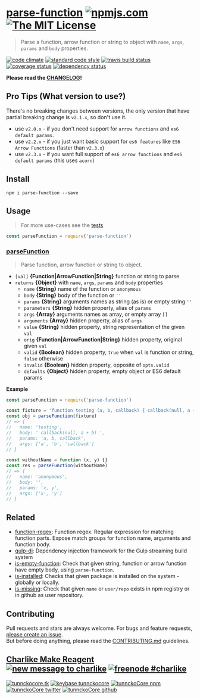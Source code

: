 # [parse-function][author-www-url] [![npmjs.com][npmjs-img]][npmjs-url] [![The MIT License][license-img]][license-url] 

> Parse a function, arrow function or string to object with `name`, `args`, `params` and `body` properties.

[![code climate][codeclimate-img]][codeclimate-url] [![standard code style][standard-img]][standard-url] [![travis build status][travis-img]][travis-url] [![coverage status][coveralls-img]][coveralls-url] [![dependency status][david-img]][david-url]

**Please read the [CHANGELOG](./CHANGELOG.md)!**

## Pro Tips (What version to use?)
There's no breaking changes between versions, the only version that have partial breaking change is `v2.1.x`, so don't use it.

- use `v2.0.x` - if you don't need support for `arrow functions` and `es6 default params`.
- use `v2.2.x` - if you just want basic support for `es6 features` like `ES6 Arrow Functions` (faster than `v2.3.x`)
- use `v2.3.x` - if you want full support of `es6 arrow functions` and `es6 default params` (this uses `acorn`)



## Install
```
npm i parse-function --save
```


## Usage
> For more use-cases see the [tests](./test.js)

```js
const parseFunction = require('parse-function')
```

### [parseFunction](./index.js#L45)
> Parse function, arrow function or string to object. 

- `[val]` **{Function|ArrowFunction|String}** function or string to parse    
- `returns` **{Object}** with `name`, `args`, `params` and `body` properties  
  + `name` **{String}** name of the function or `anonymous`
  + `body` **{String}** body of the function or `''`
  + `params` **{String}** arguments names as string (as is) or empty string `''`
  + `parameters` **{String}** hidden property, alias of `params`
  + `args` **{Array}** arguments names as array, or empty array `[]`
  + `arguments` **{Array}** hidden property, alias of `args`
  + `value` **{String}** hidden property, string representation of the given `val`
  + `orig` **{Function|ArrowFunction|String}** hidden property, original given `val`
  + `valid` **{Boolean}** hidden property, `true` when `val` is function or string, `false` otherwise
  + `invalid` **{Boolean}** hidden property, opposite of `opts.valid`
  + `defaults` **{Object}** hidden property, empty object or ES6 default params

**Example**

```js
const parseFunction = require('parse-function')

const fixture = 'function testing (a, b, callback) { callback(null, a + b) }'
const obj = parseFunction(fixture)
// => {
//   name: 'testing',
//   body: ' callback(null, a + b) ',
//   params: 'a, b, callback',
//   args: ['a', 'b', 'callback']
// }

const withoutName = function (x, y) {}
const res = parseFunction(withoutName)
// => {
//   name: 'anonymous',
//   body: '',
//   params: 'x, y',
//   args: ['x', 'y']
// }
```


## Related
- [function-regex](https://github.com/regexps/function-regex): Function regex. Regular expression for matching function parts. Expose match groups for function name, arguments and function body.
- [gulp-di](https://github.com/cmtt/gulp-di): Dependency injection framework for the Gulp streaming build system
- [is-empty-function](https://github.com/tunnckocore/is-empty-function): Check that given string, function or arrow function have empty body, using `parse-function`.
- [is-installed](https://github.com/tunnckoCore/is-installed): Checks that given package is installed on the system - globally or locally.
- [is-missing](https://github.com/tunnckocore/is-missing): Check that given `name` or `user/repo` exists in npm registry or in github as user repository.


## Contributing
Pull requests and stars are always welcome. For bugs and feature requests, [please create an issue](https://github.com/tunnckoCore/parse-function/issues/new).  
But before doing anything, please read the [CONTRIBUTING.md](./CONTRIBUTING.md) guidelines.


## [Charlike Make Reagent](http://j.mp/1stW47C) [![new message to charlike][new-message-img]][new-message-url] [![freenode #charlike][freenode-img]][freenode-url]

[![tunnckocore.tk][author-www-img]][author-www-url] [![keybase tunnckocore][keybase-img]][keybase-url] [![tunnckoCore npm][author-npm-img]][author-npm-url] [![tunnckoCore twitter][author-twitter-img]][author-twitter-url] [![tunnckoCore github][author-github-img]][author-github-url]


[npmjs-url]: https://www.npmjs.com/package/parse-function
[npmjs-img]: https://img.shields.io/npm/v/parse-function.svg?label=parse-function

[license-url]: https://github.com/tunnckoCore/parse-function/blob/master/LICENSE
[license-img]: https://img.shields.io/badge/license-MIT-blue.svg


[codeclimate-url]: https://codeclimate.com/github/tunnckoCore/parse-function
[codeclimate-img]: https://img.shields.io/codeclimate/github/tunnckoCore/parse-function.svg

[travis-url]: https://travis-ci.org/tunnckoCore/parse-function
[travis-img]: https://img.shields.io/travis/tunnckoCore/parse-function/master.svg

[coveralls-url]: https://coveralls.io/r/tunnckoCore/parse-function
[coveralls-img]: https://img.shields.io/coveralls/tunnckoCore/parse-function.svg

[david-url]: https://david-dm.org/tunnckoCore/parse-function
[david-img]: https://img.shields.io/david/tunnckoCore/parse-function.svg

[standard-url]: https://github.com/feross/standard
[standard-img]: https://img.shields.io/badge/code%20style-standard-brightgreen.svg


[author-www-url]: http://www.tunnckocore.tk
[author-www-img]: https://img.shields.io/badge/www-tunnckocore.tk-fe7d37.svg

[keybase-url]: https://keybase.io/tunnckocore
[keybase-img]: https://img.shields.io/badge/keybase-tunnckocore-8a7967.svg

[author-npm-url]: https://www.npmjs.com/~tunnckocore
[author-npm-img]: https://img.shields.io/badge/npm-~tunnckocore-cb3837.svg

[author-twitter-url]: https://twitter.com/tunnckoCore
[author-twitter-img]: https://img.shields.io/badge/twitter-@tunnckoCore-55acee.svg

[author-github-url]: https://github.com/tunnckoCore
[author-github-img]: https://img.shields.io/badge/github-@tunnckoCore-4183c4.svg

[freenode-url]: http://webchat.freenode.net/?channels=charlike
[freenode-img]: https://img.shields.io/badge/freenode-%23charlike-5654a4.svg

[new-message-url]: https://github.com/tunnckoCore/ama
[new-message-img]: https://img.shields.io/badge/ask%20me-anything-green.svg
